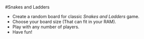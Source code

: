 #Snakes and Ladders


* Create a random board for classic _Snakes and Ladders_ game.
* Choose your board size (That can fit in your RAM).
* Play with any number of players.
* Have fun!